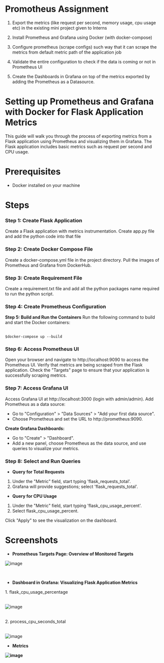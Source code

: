 # Promotheus Assignment

1. Export the metrics (like request per second, memory usage, cpu usage etc) in the existing mini project given to Interns

2. Install Prometheus and Grafana using Docker (with docker-compose)

3. Configure prometheus (scrape configs) such way that it can scrape the metrics from default metric path of the application job

4. Validate the entire configuration to check if the data is coming or not in Prometheus UI

5. Create the Dashboards in Grafana on top of the metrics exported by adding the Prometheus as a Datasource.



# Setting up Prometheus and Grafana with Docker for Flask Application Metrics
This guide will walk you through the process of exporting metrics from a Flask application using Prometheus and visualizing them in Grafana. The Flask application includes basic metrics such as request per second and CPU usage.

# Prerequisites
<ul><li>Docker installed on your machine</li></ul>

# Steps

<h3><b>Step 1: Create Flask Application</b></h3>
Create a Flask application with metrics instrumentation. Create app.py file and add the python code into that file

<h3><b>Step 2: Create Docker Compose File</b></h3>
Create a docker-compose.yml file in the project directory. Pull the images of Prometheus and Grafana from DockerHub.

<h3><b>Step 3: Create Requirement File</b></h3>
Create a requirement.txt file and add all the python packages name required to run the python script.

<h3><b>Step 4: Create Prometheus Configuration</b></h3
Create a prometheus.yml file in the project directory

<h3><b>Step 5: Build and Run the Containers</b></h3>
Run the following command to build and start the Docker containers:<br><br>


`$docker-compose up --build`


<h3><b>Step 6: Access Prometheus UI</b></h3>
Open your browser and navigate to http://localhost:9090 to access the Prometheus UI. Verify that metrics are being scraped from the Flask application. Check the "Targets" page to ensure that your application is successfully scraping metrics.

<h3><b>Step 7: Access Grafana UI</b></h3>
Access Grafana UI at http://localhost:3000 (login with admin/admin). Add Prometheus as a data source:

<ul><li>Go to "Configuration" > "Data Sources" > "Add your first data source".</li>
<li>Choose Prometheus and set the URL to http://prometheus:9090.</li></ul>

<b>Create Grafana Dashboards:</b>
<ul><li>Go to "Create" > "Dashboard".</li>
<li>Add a new panel, choose Prometheus as the data source, and use queries to visualize your metrics.</li></ul>

<h3><b>Step 8: Select and Run Queries</b></h3>
<b><ul><li>Query for Total Requests</li></ul></b>
<ol><li>Under the "Metric" field, start typing 'flask_requests_total'.</li>
<li>Grafana will provide suggestions; select 'flask_requests_total'.</li></ol>

<b><ul><li>Query for CPU Usage</li></ul></b>
<ol><li>Under the "Metric" field, start typing 'flask_cpu_usage_percent'.</li>
<li>Select flask_cpu_usage_percent.</li></ol>

Click "Apply" to see the visualization on the dashboard.

# Screenshots

<b><ul><li>Prometheus Targets Page: Overview of Monitored Targets</li></ul></b>

![image](https://github.com/kshrikant7/Prometheus_Assignment/assets/65910406/5f170ac6-77d0-4e69-8b7b-60862ff9b7b8)

<br>
<b><ul><li>Dashboard in Grafana: Visualizing Flask Application Metrics</li></ul></b>
1. flask_cpu_usage_percentage

<br>![image](https://github.com/kshrikant7/Prometheus_Assignment/assets/65910406/2f8d168e-3b20-4825-9447-06e4c2311af1)

<br>
2. process_cpu_seconds_total

<br>![image](https://github.com/kshrikant7/Prometheus_Assignment/assets/65910406/6d94f2e5-6ab1-4604-babf-df803b5b5958)

<b><ul><li>Metrics</li></ul>
![image](https://github.com/kshrikant7/Prometheus_Assignment/assets/65910406/5b53553f-4f0c-4011-965b-70ff5a141bd2)



